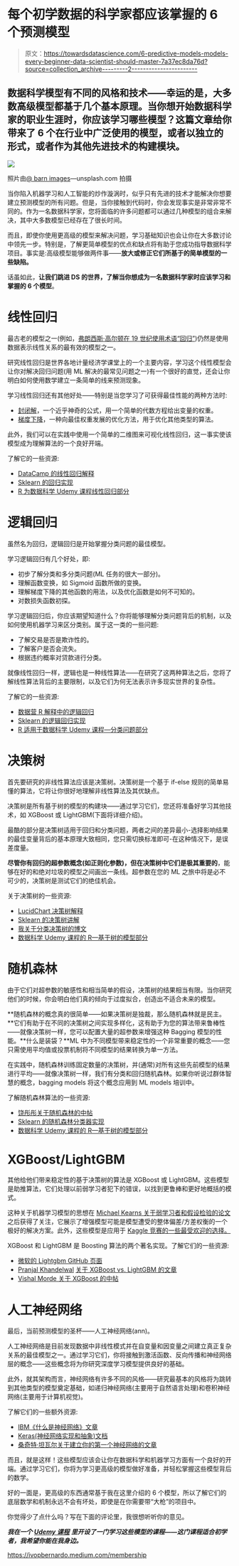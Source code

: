 # 每个初学数据的科学家都应该掌握的 6 个预测模型

> 原文：<https://towardsdatascience.com/6-predictive-models-models-every-beginner-data-scientist-should-master-7a37ec8da76d?source=collection_archive---------2----------------------->

## 数据科学模型有不同的风格和技术——幸运的是，大多数高级模型都基于几个基本原理。当你想开始数据科学家的职业生涯时，你应该学习哪些模型？这篇文章给你带来了 6 个在行业中广泛使用的模型，或者以独立的形式，或者作为其他先进技术的构建模块。

![](img/b5bd677b67e82a9ef132796748d44b50.png)

照片由[@ barn images](https://unsplash.com/@barnimages)—unsplash.com 拍摄

当你陷入机器学习和人工智能的炒作漩涡时，似乎只有先进的技术才能解决你想要建立预测模型的所有问题。但是，当你接触到代码时，你会发现事实是非常非常不同的。作为一名数据科学家，您将面临的许多问题都可以通过几种模型的组合来解决，其中大多数模型已经存在了很长时间。

而且，即使你使用更高级的模型来解决问题，学习基础知识也会让你在大多数讨论中领先一步。特别是，了解更简单模型的优点和缺点将有助于您成功指导数据科学项目。事实是:高级模型能够做两件事——**放大或修正它们所基于的简单模型的一些缺陷。**

话虽如此，**让我们跳进 DS 的世界，了解当你想成为一名数据科学家时应该学习和掌握的 6 个模型**。

# 线性回归

最古老的模型之一(例如，[弗朗西斯·高尔顿在 19 世纪使用术语“回归”](https://en.wikipedia.org/wiki/Regression_analysis´))仍然是使用数据表示线性关系的最有效的模型之一。

研究线性回归是世界各地计量经济学课堂上的一个主要内容，学习这个线性模型会让你对解决回归问题(用 ML 解决的最常见问题之一)有一个很好的直觉，还会让你明白如何使用数学建立一条简单的线来预测现象。

学习线性回归还有其他好处——特别是当您学习了可获得最佳性能的两种方法时:

*   [封闭解](/normal-equation-in-python-the-closed-form-solution-for-linear-regression-13df33f9ad71)，一个近乎神奇的公式，用一个简单的代数方程给出变量的权重。
*   [梯度下降](https://en.wikipedia.org/wiki/Gradient_descent)，一种向最佳权重发展的优化方法，用于优化其他类型的算法。

此外，我们可以在实践中使用一个简单的二维图来可视化线性回归，这一事实使该模型成为理解算法的一个良好开端。

了解它的一些资源:

*   [DataCamp 的线性回归解释](https://www.datacamp.com/community/tutorials/essentials-linear-regression-python)
*   [Sklearn 的回归实现](https://scikit-learn.org/stable/modules/generated/sklearn.linear_model.LinearRegression.html)
*   [R 为数据科学 Udemy 课程线性回归部分](https://www.udemy.com/course/r-for-data-science-first-step-data-scientist/?couponCode=MEDIUMREADERS)

# 逻辑回归

虽然名为回归，逻辑回归是开始掌握分类问题的最佳模型。

学习逻辑回归有几个好处，即:

*   初步了解分类和多分类问题(ML 任务的很大一部分)。
*   理解函数变换，如 Sigmoid 函数所做的变换。
*   理解梯度下降的其他函数的用法，以及优化函数是如何不可知的。
*   对数损失函数初探。

学习逻辑回归后，你应该期望知道什么？你将能够理解分类问题背后的机制，以及如何使用机器学习来区分类别。属于这一类的一些问题:

*   了解交易是否是欺诈性的。
*   了解客户是否会流失。
*   根据违约概率对贷款进行分类。

就像线性回归一样，逻辑也是一种线性算法——在研究了这两种算法之后，您将了解线性算法背后的主要限制，以及它们为何无法表示许多现实世界的复杂性。

了解它的一些资源:

*   [数据营 R 解释中的逻辑回归](https://www.datacamp.com/community/tutorials/logistic-regression-R)
*   [Sklearn 的逻辑回归实现](https://scikit-learn.org/stable/modules/generated/sklearn.linear_model.LogisticRegression.html)
*   [R 适用于数据科学 Udemy 课程—分类问题部分](https://www.udemy.com/course/r-for-data-science-first-step-data-scientist/?couponCode=MEDIUMREADERS)

# 决策树

首先要研究的非线性算法应该是决策树。决策树是一个基于 if-else 规则的简单易懂的算法，它将让你很好地理解非线性算法及其优缺点。

决策树是所有基于树的模型的构建块——通过学习它们，您还将准备好学习其他技术，如 XGBoost 或 LightGBM(下面将详细介绍)。

最酷的部分是决策树适用于回归和分类问题，两者之间的差异最小-选择影响结果的最佳变量背后的基本原理大致相同，您只需切换标准即可-在这种情况下，是误差度量。

**尽管你有回归的超参数概念(如正则化参数)，但在决策树中它们是极其重要的**，能够在好的和绝对垃圾的模型之间画出一条线。超参数在您的 ML 之旅中将是必不可少的，决策树是测试它们的绝佳机会。

关于决策树的一些资源:

*   [LucidChart 决策树解释](https://www.lucidchart.com/pages/decision-tree)
*   [Sklearn 的决策树讲解](https://scikit-learn.org/stable/modules/tree.html)
*   [我关于分类决策树的博文](/6-things-you-should-learn-to-kickstart-your-natural-language-processing-skills-4e10a1d3d2a?sk=a4231696321577dfcf563f532a69d542)
*   [数据科学 Udemy 课程的 R—基于树的模型部分](https://www.udemy.com/course/r-for-data-science-first-step-data-scientist/?couponCode=MEDIUMREADERS)

# 随机森林

由于它们对超参数的敏感性和相当简单的假设，决策树的结果相当有限。当你研究他们的时候，你会明白他们真的倾向于过度拟合，创造出不适合未来的模型。

**随机森林的概念真的很简单——如果决策树是独裁，那么随机森林就是民主。**它们有助于在不同的决策树之间实现多样化，这有助于为您的算法带来鲁棒性——就像决策树一样，您可以配置大量的超参数来增强这种 Bagging 模型的性能。**什么是装袋？**ML 中为不同模型带来稳定性的一个非常重要的概念——您只需使用平均值或投票机制将不同模型的结果转换为单一方法。

在实践中，随机森林训练固定数量的决策树，并(通常)对所有这些先前模型的结果进行平均——就像决策树一样，我们有分类和回归随机森林。如果你听说过群体智慧的概念，bagging models 将这个概念应用到 ML models 培训中。

了解随机森林算法的一些资源:

*   [饶彤彤关于随机森林的中帖](/understanding-random-forest-58381e0602d2)
*   [Sklearn 的随机森林分类器实现](https://scikit-learn.org/stable/modules/generated/sklearn.ensemble.RandomForestClassifier.html)
*   [数据科学 Udemy 课程的 R—基于树的模型部分](https://www.udemy.com/course/r-for-data-science-first-step-data-scientist/?couponCode=MEDIUMREADERS)

# XGBoost/LightGBM

其他给他们带来稳定性的基于决策树的算法是 XGBoost 或 LightGBM。这些模型是助推算法，它们处理以前弱学习者犯下的错误，以找到更鲁棒和更好地概括的模式。

这种关于机器学习模型的思想在 [Michael Kearns 关于弱学习者和假设检验的论文](https://www.cis.upenn.edu/~mkearns/papers/boostnote.pdf)之后获得了关注，它展示了增强模型可能是模型遭受的整体偏差/方差权衡的一个极好的解决方案。此外，这些模型是应用于 [Kaggle 竞赛的一些最受欢迎的选择。](/xgboost-lightgbm-and-other-kaggle-competition-favorites-6212e8b0e835)

XGBoost 和 LightGBM 是 Boosting 算法的两个著名实现。了解它们的一些资源:

*   [微软的 Lightgbm GitHub 页面](https://github.com/microsoft/LightGBM)
*   [Pranjal Khandelwal](https://www.analyticsvidhya.com/blog/author/pranjalk7/) [关于 XGBoost vs. LightGBM 的文章](https://www.analyticsvidhya.com/blog/2017/06/which-algorithm-takes-the-crown-light-gbm-vs-xgboost/)
*   [Vishal Morde 关于 XGBoost 的中帖](/https-medium-com-vishalmorde-xgboost-algorithm-long-she-may-rein-edd9f99be63d)

# 人工神经网络

最后，当前预测模型的圣杯——人工神经网络(ann)。

人工神经网络是目前发现数据中非线性模式并在自变量和因变量之间建立真正复杂关系的最佳模型之一。通过学习它们，你将接触到激活函数、反向传播和神经网络层的概念——这些概念将为你研究深度学习模型提供良好的基础。

此外，就其架构而言，神经网络有许多不同的风格——研究最基本的风格将为跳转到其他类型的模型奠定基础，如递归神经网络(主要用于自然语言处理)和卷积神经网络(主要用于计算机视觉)。

了解它们的一些额外资源:

*   [IBM《什么是神经网络》文章](https://www.ibm.com/cloud/learn/neural-networks)
*   [Keras(神经网络实现和抽象)文档](https://keras.io/)
*   [桑奇特·坦瓦尔关于建立你的第一个神经网络的文章](/building-our-first-neural-network-in-keras-bdc8abbc17f5)

而且，就是这样！这些模型应该会让你在数据科学和机器学习方面有一个良好的开端。通过学习它们，你将为学习更高级的模型做好准备，并轻松掌握这些模型背后的数学。

好的一面是，更高级的东西通常基于我在这里介绍的 6 个模型，所以了解它们的底层数学和机制永远不会有坏处，即使是在你需要带“大枪”的项目中。

你觉得少了点什么吗？写在下面的评论里，我很想听听你的意见。

***我在一个*** [***Udemy 课程***](https://www.udemy.com/course/r-for-data-science-first-step-data-scientist/?referralCode=6D1757B5E619B89FA064) ***里开设了一门学习这些模型的课程——这门课程适合初学者，我希望你能在我身边。***

<https://ivopbernardo.medium.com/membership> 